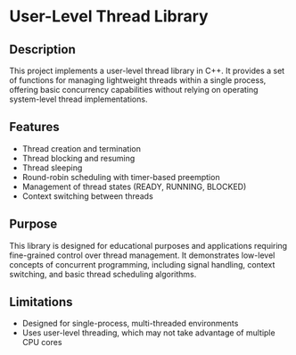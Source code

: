 # User-Level Thread Library

## Description
This project implements a user-level thread library in C++. 
It provides a set of functions for managing lightweight threads within a single process, 
offering basic concurrency capabilities without relying on operating system-level thread implementations.

## Features
- Thread creation and termination
- Thread blocking and resuming
- Thread sleeping
- Round-robin scheduling with timer-based preemption
- Management of thread states (READY, RUNNING, BLOCKED)
- Context switching between threads


## Purpose
This library is designed for educational purposes and applications requiring fine-grained control over thread management. It demonstrates low-level concepts of concurrent programming, including signal handling, context switching, and basic thread scheduling algorithms.

## Limitations
- Designed for single-process, multi-threaded environments
- Uses user-level threading, which may not take advantage of multiple CPU cores
